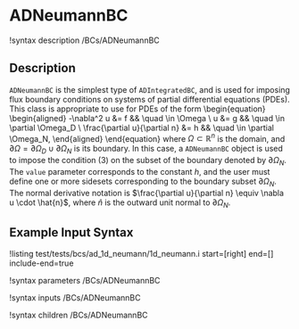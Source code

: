 # ADNeumannBC

!syntax description /BCs/ADNeumannBC

## Description

`ADNeumannBC` is the simplest type of `ADIntegratedBC`, and is used for
imposing flux boundary conditions on systems of partial differential
equations (PDEs). This class is appropriate to use for PDEs of the
form
\begin{equation}
\begin{aligned}
  -\nabla^2 u &= f && \quad \in \Omega \\
  u &= g && \quad \in \partial \Omega_D \\
  \frac{\partial u}{\partial n} &= h && \quad \in \partial \Omega_N,
\end{aligned}
\end{equation}
where $\Omega \subset \mathbb{R}^n$ is the domain, and $\partial
\Omega = \partial \Omega_D \cup \partial \Omega_N$ is its boundary. In
this case, a `ADNeumannBC` object is used to impose the condition (3) on
the subset of the boundary denoted by $\partial \Omega_N$. The `value`
parameter corresponds to the constant $h$, and the user must define
one or more sidesets corresponding to the boundary subset $\partial
\Omega_N$.  The normal derivative notation is $\frac{\partial
u}{\partial n} \equiv \nabla u \cdot \hat{n}$, where $\hat{n}$ is the
outward unit normal to $\partial \Omega_N$.

## Example Input Syntax

!listing test/tests/bcs/ad_1d_neumann/1d_neumann.i start=[right] end=[] include-end=true

!syntax parameters /BCs/ADNeumannBC

!syntax inputs /BCs/ADNeumannBC

!syntax children /BCs/ADNeumannBC

